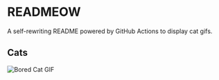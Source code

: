 # READMEOW

A self-rewriting README powered by GitHub Actions to display cat gifs.

## Cats

![Bored Cat GIF](https://media4.giphy.com/media/v1.Y2lkPTlhY2QwMmRhMnpwbWV2MDVieGxkbWI4cHZuZnNiMGZqNDBtbG5jYTYwZW5xYjV4dSZlcD12MV9naWZzX3NlYXJjaCZjdD1n/mlvseq9yvZhba/200.gif)
